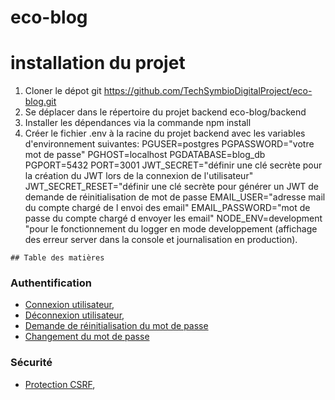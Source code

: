 # eco-blog

# installation du projet 
  1. Cloner le dépot git https://github.com/TechSymbioDigitalProject/eco-blog.git
  2. Se déplacer dans le répertoire du projet backend eco-blog/backend
  3. Installer les dépendances via la commande npm install
  4. Créer le fichier .env à la racine du projet backend avec les variables d'environnement suivantes: 
    PGUSER=postgres
    PGPASSWORD="votre mot de passe"
    PGHOST=localhost
    PGDATABASE=blog_db
    PGPORT=5432
    PORT=3001 
    JWT_SECRET="définir une clé secrète pour la création du JWT lors de la connexion de l'utilisateur"
    JWT_SECRET_RESET="définir une clé secrète pour générer un JWT de demande de réinitialisation de mot de passe
    EMAIL_USER="adresse mail du compte chargé de l envoi des email"
    EMAIL_PASSWORD="mot de passe du compte chargé d envoyer les email"
    NODE_ENV=development "pour le fonctionnement du logger en mode developpement (affichage des erreur server dans la console et journalisation en production). 
    


    ## Table des matières

### Authentification
- [Connexion utilisateur](./backend/docs/auth/login.md),
- [Déconnexion utilisateur](./backend//docs/auth/logout.md),
- [Demande de réinitialisation du mot de passe](./backend//docs/auth/reset-password-request.md)
- [Changement du mot de passe](./backend//docs/auth/reset-password.md)


### Sécurité
- [Protection CSRF](./backend/docs/securite/csrf-token.md),